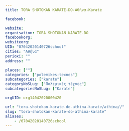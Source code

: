```yaml
---
title: TORA SHOTOKAN KARATE-DO-Αθήνα-Karate

facebook:

website:
organisation: TORA SHOTOKAN KARATE-DO
facebookorg:
websiteorg:
UID: "07042020140726school"
cities: "Αθήνα"
perioxi: ""
address: ""

places: [""]
categories: ["polemikes-texnes"]
subcategories: ["karate"]
categoryNoSLug: ["Πολεμικές τέχνες"]
subcategoriesNoSLug: ["Karate"]

orgUID: org14042020000420

url: "tora-shotokan-karate-do-athina-karate/athina//"
slug: "tora-shotokan-karate-do-athina-karate"
aliases:
    - /07042020140726school
---
```





